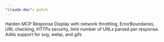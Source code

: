 ```yaml
---
"claude-dev": patch
---
```


Harden MCP Response Display with network throttling, ErrorBoundaries, URL checking, HTTPs security, limit number of URLs parsed per response. Adds support for svg, webp, and gifs
